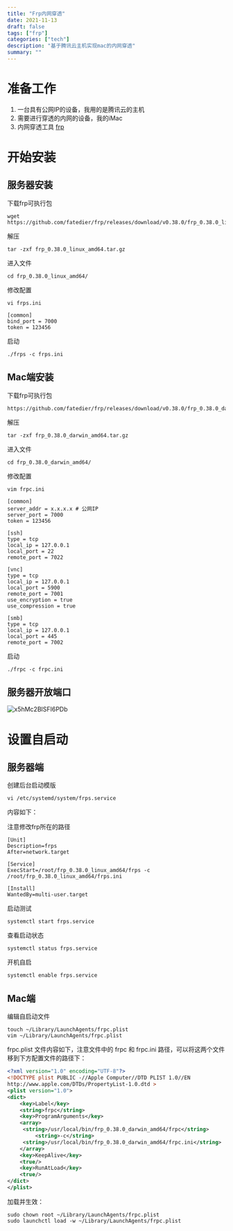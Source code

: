 ```yaml
---
title: "Frp内网穿透"
date: 2021-11-13
draft: false
tags: ["frp"]
categories: ["tech"]
description: "基于腾讯云主机实现mac的内网穿透"
summary: ""
---
```


# 准备工作

1. 一台具有公网IP的设备，我用的是腾讯云的主机
2. 需要进行穿透的内网的设备，我的iMac
3. 内网穿透工具 [frp](https://github.com/fatedier/frp)

# 开始安装

## 服务器安装

下载frp可执行包

```shell
wget https://github.com/fatedier/frp/releases/download/v0.38.0/frp_0.38.0_linux_amd64.tar.gz
```

解压

```shell
tar -zxf frp_0.38.0_linux_amd64.tar.gz
```

进入文件

```shell
cd frp_0.38.0_linux_amd64/
```

修改配置

```shell
vi frps.ini 
```

```text
[common]
bind_port = 7000
token = 123456
```

启动

```shell
./frps -c frps.ini 
```

## Mac端安装

下载frp可执行包

```shell
https://github.com/fatedier/frp/releases/download/v0.38.0/frp_0.38.0_darwin_amd64.tar.gz
```

解压

```shell
tar -zxf frp_0.38.0_darwin_amd64.tar.gz
```

进入文件

```shell
cd frp_0.38.0_darwin_amd64/
```

修改配置

```shell
vim frpc.ini 
```

```text
[common]
server_addr = x.x.x.x # 公网IP
server_port = 7000
token = 123456

[ssh]
type = tcp
local_ip = 127.0.0.1
local_port = 22
remote_port = 7022

[vnc]
type = tcp
local_ip = 127.0.0.1
local_port = 5900
remote_port = 7001
use_encryption = true
use_compression = true

[smb]
type = tcp
local_ip = 127.0.0.1
local_port = 445
remote_port = 7002
```

启动

```shell
./frpc -c frpc.ini 
```

## 服务器开放端口

![x5hMc2BlSFI6PDb](https://i.loli.net/2021/11/13/x5hMc2BlSFI6PDb.png)

# 设置自启动

## 服务器端

创建后台启动模版

```shell
vi /etc/systemd/system/frps.service
```

内容如下：

注意修改frp所在的路径

```
[Unit]
Description=frps
After=network.target

[Service]
ExecStart=/root/frp_0.38.0_linux_amd64/frps -c /root/frp_0.38.0_linux_amd64/frps.ini 

[Install]
WantedBy=multi-user.target
```

启动测试

```shell
systemctl start frps.service
```

查看启动状态

```shell
systemctl status frps.service
```

开机自启

```shell
systemctl enable frps.service
```

## Mac端

编辑自启动文件

```shell
touch ~/Library/LaunchAgents/frpc.plist
vim ~/Library/LaunchAgents/frpc.plist
```

frpc.plist 文件内容如下，注意文件中的 frpc 和 frpc.ini 路径，可以将这两个文件移到下方配置文件的路径下：

```xml
<?xml version="1.0" encoding="UTF-8"?>
<!DOCTYPE plist PUBLIC -//Apple Computer//DTD PLIST 1.0//EN
http://www.apple.com/DTDs/PropertyList-1.0.dtd >
<plist version="1.0">
<dict>
    <key>Label</key>
    <string>frpc</string>
    <key>ProgramArguments</key>
    <array>
     <string>/usr/local/bin/frp_0.38.0_darwin_amd64/frpc</string>
         <string>-c</string>
     <string>/usr/local/bin/frp_0.38.0_darwin_amd64/frpc.ini</string>
    </array>
    <key>KeepAlive</key>
    <true/>
    <key>RunAtLoad</key>
    <true/>
</dict>
</plist>
```

加载并生效：

```shell
sudo chown root ~/Library/LaunchAgents/frpc.plist
sudo launchctl load -w ~/Library/LaunchAgents/frpc.plist
```

